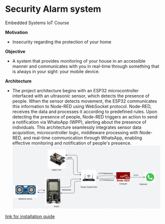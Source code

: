 
# Security Alarm system
Embedded Systems IoT Course

**Motivation**

- Insecurity regarding the protection of your home

**Objective**

- A system that provides monitoring of your house in an accessible manner and communicates with you in real-time through something that is always in your sight: your mobile device.

**Architecture**
- The project architecture begins with an ESP32 microcontroller interfaced with an ultrasonic sensor, which detects the presence of people. When the sensor detects movement, the ESP32 communicates this information to Node-RED using WebSocket protocol. Node-RED, receives the data and processes it according to predefined rules. Upon detecting the presence of people, Node-RED triggers an action to send a notification via WhatsApp (WPP), alerting about the presence of individuals. This architecture seamlessly integrates sensor data acquisition, microcontroller logic, middleware processing with Node-RED, and real-time communication through WhatsApp, enabling effective monitoring and notification of people's presence.
 ![architecture](https://github.com/ma-river/IOT2024/blob/main/Images/Architecture.jpeg)

[link for installation guide](https://github.com/ma-river/IOT2024/tree/main/Installation%20Guide)


